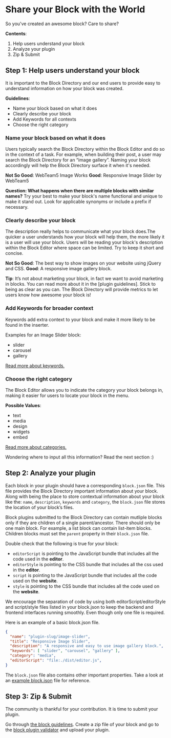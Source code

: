 # Share your Block with the World

So you've created an awesome block? Care to share?

**Contents**:
1. Help users understand your block
2. Analyze your plugin
3. Zip & Submit

## Step 1: Help users understand your block

It is important to the Block Directory and our end users to provide easy to understand information on how your block was created.

**Guidelines**:

- Name your block based on what it does
- Clearly describe your block
- Add Keywords for all contexts
- Choose the right category

### Name your block based on what it does

Users typically search the Block Directory within the Block Editor and do so in the context of a task. For example, when building their post, a user may search the Block Directory for an “image gallery”. Naming your block accordingly will help the Block Directory surface it when it's needed.

**Not So Good**: WebTeam5 Image Works
**Good**: Responsive Image Slider by WebTeam5

**Question: What happens when there are multiple blocks with similar names?**
Try your best to make your block's name functional and unique to make it stand out. Look for applicable synonyms or include a prefix if necessary.

### Clearly describe your block

The description really helps to communicate what your block does.The quicker a user understands how your block will help them, the more likely it is a user will use your block. Users will be reading your block's description within the Block Editor where space can be limited. Try to keep it short and concise.

**Not So Good**: The best way to show images on your website using jQuery and CSS.
**Good**: A responsive image gallery block. 

**Tip**: It’s not about marketing your block, in fact we want to avoid marketing in blocks. You can read more about it in the [plugin guidelines]. Stick to being as clear as you can. The Block Directory will provide metrics to let users know how awesome your block is!

### Add Keywords for broader context

Keywords add extra context to your block and make it more likely to be found in the inserter. 

Examples for an Image Slider block:
- slider
- carousel
- gallery

[Read more about keywords.](https://github.com/WordPress/gutenberg/blob/master/docs/rfc/block-registration.md#keywords)

### Choose the right category

The Block Editor allows you to indicate the category your block belongs in, making it easier for users to locate your block in the menu.

**Possible Values**:
- text
- media
- design
- widgets
- embed

[Read more about categories.](https://github.com/WordPress/gutenberg/blob/master/docs/rfc/block-registration.md#category)

Wondering where to input all this information? Read the next section :)

## Step 2: Analyze your plugin
Each block in your plugin should have a corresponding `block.json` file. This file provides the Block Directory important information about your block. Along with being the place to store contextual information about your block like the: `name`, `description`, `keywords` and `category`, the `block.json` file stores the location of your block’s files.

Block plugins submitted to the Block Directory can contain mutliple blocks only if they are children of a single parent/ancestor. There should only be one main block. For example, a list block can contain list-item blocks. Children blocks must set the `parent` property in their `block.json` file.

Double check that the following is true for your block:

- `editorScript` is pointing to the JavaScript bundle that includes all the code used in the **editor**.
- `editorStyle` is pointing to the CSS bundle that includes all the css used in the **editor**.
- `script` is pointing to the JavaScript bundle that includes all the code used on the **website**.
- `style` is pointing to the CSS bundle that includes all the code used on the **website**.

We encourage the separation of code by using both editorScript/editorStyle and script/style files listed in your block.json to keep the backend and frontend interfaces running smoothly. Even though only one file is required.

Here is an example of a basic block.json file.

```json
{
  "name": "plugin-slug/image-slider",
  "title": "Responsive Image Slider",
  "description": "A responsive and easy to use image gallery block.",
  "keywords": [ "slider", "carousel", "gallery" ],
  "category": "media",
  "editorScript": "file:./dist/editor.js",
}
```

The `block.json` file also contains other important properties. Take a look at an [example block.json](https://github.com/WordPress/gutenberg/blob/master/docs/rfc/block-registration.md#registering-a-block-type) file for reference.


## Step 3: Zip & Submit

The community is thankful for your contribution. It is time to submit your plugin.

Go through [the block guidelines](https://github.com/WordPress/wporg-plugin-guidelines/blob/block-guidelines/blocks.md). Create a zip file of your block and go to the [block plugin validator](https://wordpress.org/plugins/developers/block-plugin-validator/) and upload your plugin.

